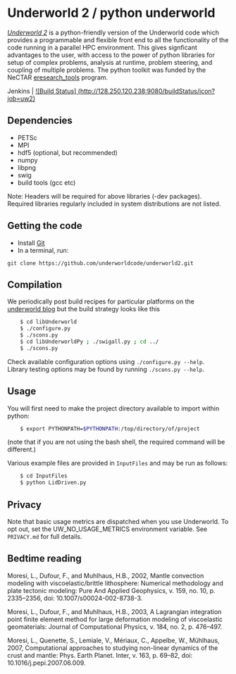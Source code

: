 Underworld 2 / python underworld
================================

[_Underworld 2_](http://www.underworldcode.org) is a python-friendly version of the Underworld code which provides a  programmable and flexible front end to all the functionality of the code running in a parallel HPC environment. This gives signficant advantages to the user, with access to the power of python libraries for setup of complex problems, analysis at runtime, problem steering, and coupling of multiple problems. The python toolkit was funded by the NeCTAR [eresearch_tools](http://www.nectar.org.au/eresearch-tools) program.

Jenkins | [![Build Status] (http://128.250.120.238:9080/buildStatus/icon?job=uw2)](http://128.250.120.238:9080/job/uw2)


Dependencies
-------------
  * PETSc 
  * MPI
  * hdf5 (optional, but recommended)
  * numpy
  * libpng
  * swig
  * build tools (gcc etc)

Note: Headers will be required for above libraries (-dev packages).  Required libraries regularly included in system distributions are not listed. 

Getting the code
----------------
* Install [Git](https://git-scm.com/)
* In a terminal, run:
```
git clone https://github.com/underworldcode/underworld2.git
```

Compilation
-----------

We periodically post build recipes for particular platforms on the [underworld blog](http://www.underworldcode.org/pages/Blog) but the build strategy looks like this


```bash
    $ cd libUnderworld
    $ ./configure.py
    $ ./scons.py
    $ cd libUnderworldPy ; ./swigall.py ; cd ../
    $ ./scons.py
```

Check available configuration options using `./configure.py --help`.  
Library testing options may be found by running `./scons.py --help`.

Usage
-----
You will first need to make the project directory available to import within python:
```bash
    $ export PYTHONPATH=$PYTHONPATH:/top/directory/of/project
```
(note that if you are not using the bash shell, the required command will be different.)

Various example files are provided in `InputFiles` and may be run as follows:

```bash
    $ cd InputFiles
    $ python LidDriven.py
```
Privacy
-------

Note that basic usage metrics are dispatched when you use Underworld. To opt out, set the UW_NO_USAGE_METRICS environment variable. See `PRIVACY.md` for full details.                                   

Bedtime reading
---------------

Moresi, L., Dufour, F., and Muhlhaus, H.B., 2002, Mantle convection modeling with viscoelastic/brittle lithosphere: Numerical methodology and plate tectonic modeling: Pure And Applied Geophysics, v. 159, no. 10, p. 2335–2356, doi: 10.1007/s00024-002-8738-3.

Moresi, L., Dufour, F., and Muhlhaus, H.B., 2003, A Lagrangian integration point finite element method for large deformation modeling of viscoelastic geomaterials: Journal of Computational Physics, v. 184, no. 2, p. 476–497.

Moresi, L., Quenette, S., Lemiale, V., Mériaux, C., Appelbe, W., Mühlhaus, 2007, Computational approaches to studying non-linear dynamics of the crust and mantle: Phys. Earth Planet. Inter, v. 163, p. 69–82, doi: 10.1016/j.pepi.2007.06.009.
